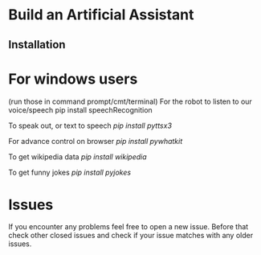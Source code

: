 
# Build an Artificial Assistant

## Installation
# For windows users
(run those in command prompt/cmt/terminal) For the robot to listen to our voice/speech pip install speechRecognition

To speak out, or text to speech _pip install pyttsx3_

For advance control on browser _pip install pywhatkit_

To get wikipedia data _pip install wikipedia_

To get funny jokes _pip install pyjokes_

# Issues
If you encounter any problems feel free to open a new issue. Before that check other closed issues and check if your issue matches with any older issues.
